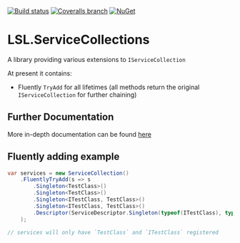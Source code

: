 [![Build status](https://img.shields.io/appveyor/ci/alunacjones/lsl-servicecollections.svg)](https://ci.appveyor.com/project/alunacjones/lsl-servicecollections)
[![Coveralls branch](https://img.shields.io/coverallsCoverage/github/alunacjones/LSL.ServiceCollections)](https://coveralls.io/github/alunacjones/LSL.ServiceCollections)
[![NuGet](https://img.shields.io/nuget/v/LSL.ServiceCollections.svg)](https://www.nuget.org/packages/LSL.ServiceCollections/)

# LSL.ServiceCollections

A library providing various extensions to `IServiceCollection`

At present it contains:

* Fluently `TryAdd` for all lifetimes (all methods return the original `IServiceCollection` for further chaining)

<!-- HIDE -->
## Further Documentation

More in-depth documentation can be found [here](https://alunacjones.github.io/LSL.ServiceCollections/)

## Fluently adding example

```csharp
var services = new ServiceCollection()
    .FluentlyTryAdd(s => s
        .Singleton<TestClass>()
        .Singleton<TestClass>()
        .Singleton<ITestClass, TestClass>()
        .Singleton<ITestClass, TestClass>()
        .Descriptor(ServiceDescriptor.Singleton(typeof(ITestClass), typeof(TestClass)))
    );

// services will only have `TestClass` and `ITestClass` registered
```
<!-- END:HIDE -->
